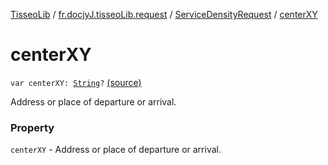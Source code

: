 [TisseoLib](../../index.md) / [fr.docjyJ.tisseoLib.request](../index.md) / [ServiceDensityRequest](index.md) / [centerXY](./center-x-y.md)

# centerXY

`var centerXY: `[`String`](https://kotlinlang.org/api/latest/jvm/stdlib/kotlin/-string/index.html)`?` [(source)](https://github.com/docjyJ/TisseoLib/tree/master/src/main/kotlin/fr/docjyJ/tisseoLib/request/ServiceDensityRequest.kt#L25)

Address or place of departure or arrival.

### Property

`centerXY` - Address or place of departure or arrival.